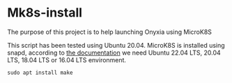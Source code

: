 # Mk8s-install

The purpose of this project is to help launching Onyxia using MicroK8S

This script has been tested using Ubuntu 20.04. 
MicroK8S is installed using snapd, according to [the documentation](https://microk8s.io/docs/getting-started) we need Ubuntu 22.04 LTS, 20.04 LTS, 18.04 LTS or 16.04 LTS environment.
 
```
sudo apt install make
```

